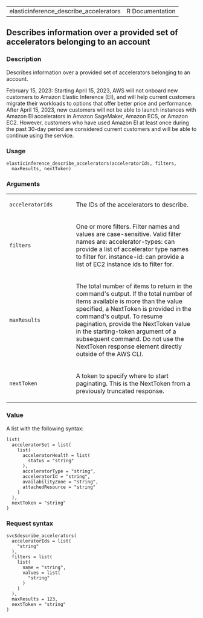 <table style="width: 100%;">
<tbody>
<tr class="odd">
<td>elasticinference_describe_accelerators</td>
<td style="text-align: right;">R Documentation</td>
</tr>
</tbody>
</table>

## Describes information over a provided set of accelerators belonging to an account

### Description

Describes information over a provided set of accelerators belonging to
an account.

February 15, 2023: Starting April 15, 2023, AWS will not onboard new
customers to Amazon Elastic Inference (EI), and will help current
customers migrate their workloads to options that offer better price and
performance. After April 15, 2023, new customers will not be able to
launch instances with Amazon EI accelerators in Amazon SageMaker, Amazon
ECS, or Amazon EC2. However, customers who have used Amazon EI at least
once during the past 30-day period are considered current customers and
will be able to continue using the service.

### Usage

    elasticinference_describe_accelerators(acceleratorIds, filters,
      maxResults, nextToken)

### Arguments

<table>
<colgroup>
<col style="width: 35%" />
<col style="width: 65%" />
</colgroup>
<tbody>
<tr class="odd">
<td><code
id="elasticinference_describe_accelerators_:_acceleratorIds">acceleratorIds</code></td>
<td><p>The IDs of the accelerators to describe.</p></td>
</tr>
<tr class="even">
<td><code
id="elasticinference_describe_accelerators_:_filters">filters</code></td>
<td><p>One or more filters. Filter names and values are case-sensitive.
Valid filter names are: accelerator-types: can provide a list of
accelerator type names to filter for. instance-id: can provide a list of
EC2 instance ids to filter for.</p></td>
</tr>
<tr class="odd">
<td><code
id="elasticinference_describe_accelerators_:_maxResults">maxResults</code></td>
<td><p>The total number of items to return in the command's output. If
the total number of items available is more than the value specified, a
NextToken is provided in the command's output. To resume pagination,
provide the NextToken value in the starting-token argument of a
subsequent command. Do not use the NextToken response element directly
outside of the AWS CLI.</p></td>
</tr>
<tr class="even">
<td><code
id="elasticinference_describe_accelerators_:_nextToken">nextToken</code></td>
<td><p>A token to specify where to start paginating. This is the
NextToken from a previously truncated response.</p></td>
</tr>
</tbody>
</table>

### Value

A list with the following syntax:

    list(
      acceleratorSet = list(
        list(
          acceleratorHealth = list(
            status = "string"
          ),
          acceleratorType = "string",
          acceleratorId = "string",
          availabilityZone = "string",
          attachedResource = "string"
        )
      ),
      nextToken = "string"
    )

### Request syntax

    svc$describe_accelerators(
      acceleratorIds = list(
        "string"
      ),
      filters = list(
        list(
          name = "string",
          values = list(
            "string"
          )
        )
      ),
      maxResults = 123,
      nextToken = "string"
    )
